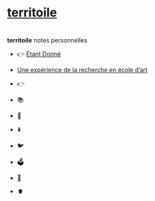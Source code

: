 # [territoile](https://clansco.org)

# <!-- [![Screenshot](./preview.webp)](https://clansco.org) -->

 **territoile** notes personnelles 

- 👉 [Étant Donné](https://www.academia.edu/4395484/Etant_donn%C3%A9s_la_R%C3%A9plique_et_Richard_Baqui%C3%A9_morphog%C3%A9n%C3%A8se_de_la_reproductibilit%C3%A9_Duchamp_Baqui%C3%A9_)
- [ Une expérience de la recherche en école d’art ](https://osskoor.com/2020/09/02/une-experience-de-la-recherche-en-ecole-dart/)

- 👉 
- 📚 
- 💬 
- ⬇️ 
- 🐦 
- 🗳 
- 🚀 
- ⬆️   
